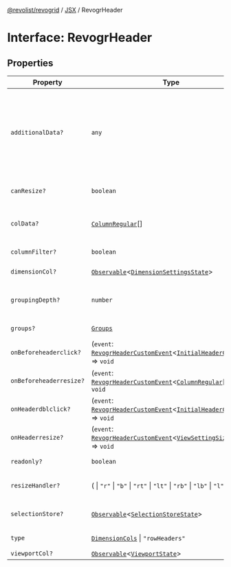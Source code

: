 [@revolist/revogrid](README.md) / [JSX](Namespace.JSX.md) / RevogrHeader

# Interface: RevogrHeader

## Properties

| Property | Type | Description | Defined in |
| ------ | ------ | ------ | ------ |
| `additionalData?` | `any` | Extra properties to pass into header renderer, such as vue or react components to handle parent | [src/components.d.ts:1739](https://github.com/revolist/revogrid/blob/25c443de65de6e4fb3ac1b2c638df62d9ca5c202/src/components.d.ts#L1739) |
| `canResize?` | `boolean` | If columns can be resized | [src/components.d.ts:1743](https://github.com/revolist/revogrid/blob/25c443de65de6e4fb3ac1b2c638df62d9ca5c202/src/components.d.ts#L1743) |
| `colData?` | [`ColumnRegular`](Interface.ColumnRegular.md)[] | Columns - defines an array of grid columns. | [src/components.d.ts:1747](https://github.com/revolist/revogrid/blob/25c443de65de6e4fb3ac1b2c638df62d9ca5c202/src/components.d.ts#L1747) |
| `columnFilter?` | `boolean` | Column filter | [src/components.d.ts:1751](https://github.com/revolist/revogrid/blob/25c443de65de6e4fb3ac1b2c638df62d9ca5c202/src/components.d.ts#L1751) |
| `dimensionCol?` | [`Observable`](TypeAlias.Observable.md)\<[`DimensionSettingsState`](Interface.DimensionSettingsState.md)\> | Dimension settings X | [src/components.d.ts:1755](https://github.com/revolist/revogrid/blob/25c443de65de6e4fb3ac1b2c638df62d9ca5c202/src/components.d.ts#L1755) |
| `groupingDepth?` | `number` | Grouping depth, how many levels of grouping | [src/components.d.ts:1759](https://github.com/revolist/revogrid/blob/25c443de65de6e4fb3ac1b2c638df62d9ca5c202/src/components.d.ts#L1759) |
| `groups?` | [`Groups`](TypeAlias.Groups.md) | Column groups | [src/components.d.ts:1763](https://github.com/revolist/revogrid/blob/25c443de65de6e4fb3ac1b2c638df62d9ca5c202/src/components.d.ts#L1763) |
| `onBeforeheaderclick?` | (`event`: [`RevogrHeaderCustomEvent`](Interface.RevogrHeaderCustomEvent.md)\<[`InitialHeaderClick`](TypeAlias.InitialHeaderClick.md)\>) => `void` | On initial header click | [src/components.d.ts:1767](https://github.com/revolist/revogrid/blob/25c443de65de6e4fb3ac1b2c638df62d9ca5c202/src/components.d.ts#L1767) |
| `onBeforeheaderresize?` | (`event`: [`RevogrHeaderCustomEvent`](Interface.RevogrHeaderCustomEvent.md)\<[`ColumnRegular`](Interface.ColumnRegular.md)[]\>) => `void` | On before header resize | [src/components.d.ts:1771](https://github.com/revolist/revogrid/blob/25c443de65de6e4fb3ac1b2c638df62d9ca5c202/src/components.d.ts#L1771) |
| `onHeaderdblclick?` | (`event`: [`RevogrHeaderCustomEvent`](Interface.RevogrHeaderCustomEvent.md)\<[`InitialHeaderClick`](TypeAlias.InitialHeaderClick.md)\>) => `void` | On header double click | [src/components.d.ts:1775](https://github.com/revolist/revogrid/blob/25c443de65de6e4fb3ac1b2c638df62d9ca5c202/src/components.d.ts#L1775) |
| `onHeaderresize?` | (`event`: [`RevogrHeaderCustomEvent`](Interface.RevogrHeaderCustomEvent.md)\<[`ViewSettingSizeProp`](TypeAlias.ViewSettingSizeProp.md)\>) => `void` | On header resize | [src/components.d.ts:1779](https://github.com/revolist/revogrid/blob/25c443de65de6e4fb3ac1b2c638df62d9ca5c202/src/components.d.ts#L1779) |
| `readonly?` | `boolean` | Readonly mode | [src/components.d.ts:1783](https://github.com/revolist/revogrid/blob/25c443de65de6e4fb3ac1b2c638df62d9ca5c202/src/components.d.ts#L1783) |
| `resizeHandler?` | ( \| `"r"` \| `"b"` \| `"rt"` \| `"lt"` \| `"rb"` \| `"lb"` \| `"l"` \| `"t"`)[] | Defines resize position | [src/components.d.ts:1787](https://github.com/revolist/revogrid/blob/25c443de65de6e4fb3ac1b2c638df62d9ca5c202/src/components.d.ts#L1787) |
| `selectionStore?` | [`Observable`](TypeAlias.Observable.md)\<[`SelectionStoreState`](TypeAlias.SelectionStoreState.md)\> | Selection, range, focus | [src/components.d.ts:1791](https://github.com/revolist/revogrid/blob/25c443de65de6e4fb3ac1b2c638df62d9ca5c202/src/components.d.ts#L1791) |
| `type` | [`DimensionCols`](TypeAlias.DimensionCols.md) \| `"rowHeaders"` | Column type | [src/components.d.ts:1795](https://github.com/revolist/revogrid/blob/25c443de65de6e4fb3ac1b2c638df62d9ca5c202/src/components.d.ts#L1795) |
| `viewportCol?` | [`Observable`](TypeAlias.Observable.md)\<[`ViewportState`](Interface.ViewportState.md)\> | Viewport X | [src/components.d.ts:1799](https://github.com/revolist/revogrid/blob/25c443de65de6e4fb3ac1b2c638df62d9ca5c202/src/components.d.ts#L1799) |
